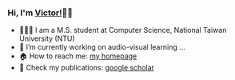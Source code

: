 ### Hi, I'm [Victor!](https://xjchen.tech)👋👋 

- 👨🏼‍💻 I am a M.S. student at Computer Science, National Taiwan University (NTU)
- 🔭 I’m currently working on audio-visual learning ...
- 🏠 How to reach me: [my homepage](https://xjchen.tech)
- 📖 Check my publications: [google scholar](https://scholar.google.com/citations?user=ZDVOXd4AAAAJ&hl=en)

<!-- <p align="left"> <img
src=https://github-readme-stats.vercel.app/api?username=xjchenGit&show_icons=true&hide_rank=true
alt=rcurtin /> </p> -->
